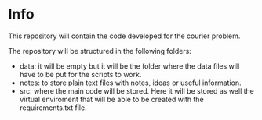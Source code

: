 # Info

This repository will contain the code developed for the courier problem.

The repository will be structured in the following folders:

* data: it will be empty but it will be the folder where the data files will have to be put for the scripts to work.
* notes: to store plain text files with notes, ideas or useful information.
* src: where the main code will be stored. Here it will be stored as well the virtual enviroment that will be able to be created with the requirements.txt file.